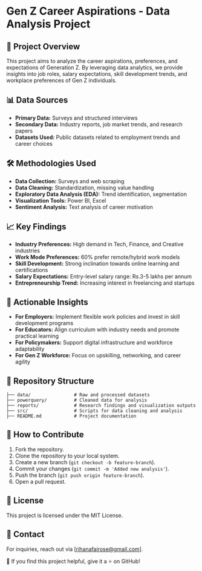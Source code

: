 # Gen Z Career Aspirations - Data Analysis Project

## 📌 Project Overview
This project aims to analyze the career aspirations, preferences, and expectations of Generation Z. By leveraging data analytics, we provide insights into job roles, salary expectations, skill development trends, and workplace preferences of Gen Z individuals.

## 📊 Data Sources
- **Primary Data:** Surveys and structured interviews
- **Secondary Data:** Industry reports, job market trends, and research papers
- **Datasets Used:** Public datasets related to employment trends and career choices

## 🛠 Methodologies Used
- **Data Collection:** Surveys and web scraping
- **Data Cleaning:** Standardization, missing value handling
- **Exploratory Data Analysis (EDA):** Trend identification, segmentation
- **Visualization Tools:** Power BI, Excel
- **Sentiment Analysis:** Text analysis of career motivation

## 📈 Key Findings
- **Industry Preferences:** High demand in Tech, Finance, and Creative industries
- **Work Mode Preferences:** 60% prefer remote/hybrid work models
- **Skill Development:** Strong inclination towards online learning and certifications
- **Salary Expectations:** Entry-level salary range: Rs.3-5 lakhs  per annum
- **Entrepreneurship Trend:** Increasing interest in freelancing and startups

## 🚀 Actionable Insights
- **For Employers:** Implement flexible work policies and invest in skill development programs
- **For Educators:** Align curriculum with industry needs and promote practical learning
- **For Policymakers:** Support digital infrastructure and workforce adaptability
- **For Gen Z Workforce:** Focus on upskilling, networking, and career agility

## 📂 Repository Structure
```
├── data/                # Raw and processed datasets
├── powerquery/          # Cleaned data for analysis
├── reports/             # Research findings and visualization outputs
├── src/                 # Scripts for data cleaning and analysis
├── README.md            # Project documentation
```

## 📢 How to Contribute
1. Fork the repository.
2. Clone the repository to your local system.
3. Create a new branch (`git checkout -b feature-branch`).
4. Commit your changes (`git commit -m 'Added new analysis'`).
5. Push the branch (`git push origin feature-branch`).
6. Open a pull request.

## 📜 License
This project is licensed under the MIT License.

## 🤝 Contact
For inquiries, reach out via [rihanafairose@gmail.com].

🌟 If you find this project helpful, give it a ⭐ on GitHub!
